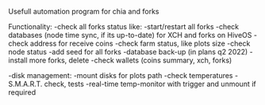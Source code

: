 
Usefull automation program for chia and forks

Functionality:
-check all forks status like:
  -start/restart all forks
  -check databases (node time sync, if its up-to-date) for XCH and forks on HiveOS
  -check address for receive coins
  -check farm status, like plots size
  -check node status
  -add seed for all forks
  -database back-up (in plans q2 2022)
  -install more forks, delete
  -check wallets (coins summary, xch, forks) 
 
-disk management:
  -mount disks for plots path
  -check temperatures
  -S.M.A.R.T. check, tests
  -real-time temp-monitor with trigger and unmount if required
